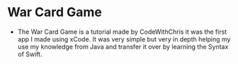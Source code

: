 # War Card Game
* The War Card Game is a tutorial made by CodeWithChris it was the first app I made using xCode. It was very simple but very in depth helping my use my knowledge from Java and transfer it over by learning the Syntax of Swift. 
